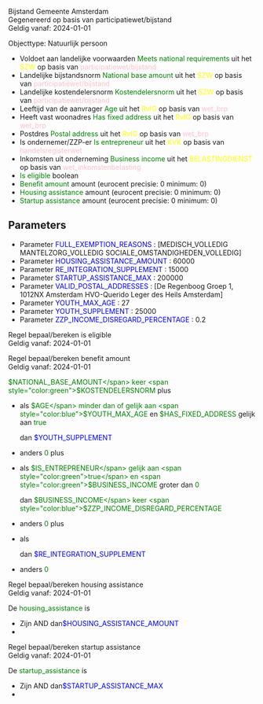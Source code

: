 Bijstand Gemeente Amsterdam \
Gegenereerd op basis van participatiewet/bijstand \
Geldig vanaf: 2024-01-01

Objecttype: Natuurlijk persoon
- Voldoet aan landelijke voorwaarden <span style="color:green">Meets national requirements</span> uit het <span style="color:yellow"> SZW </span> op basis van <span style="color:pink"> participatiewet/bijstand </span>
- Landelijke bijstandsnorm <span style="color:green">National base amount</span> uit het <span style="color:yellow"> SZW </span> op basis van <span style="color:pink"> participatiewet/bijstand </span>
- Landelijke kostendelersnorm <span style="color:green">Kostendelersnorm</span> uit het <span style="color:yellow"> SZW </span> op basis van <span style="color:pink"> participatiewet/bijstand </span>
- Leeftijd van de aanvrager <span style="color:green">Age</span> uit het <span style="color:yellow"> RvIG </span> op basis van <span style="color:pink"> wet_brp </span>
- Heeft vast woonadres <span style="color:green">Has fixed address</span> uit het <span style="color:yellow"> RvIG </span> op basis van <span style="color:pink"> wet_brp </span>
- Postdres <span style="color:green">Postal address</span> uit het <span style="color:yellow"> RvIG </span> op basis van <span style="color:pink"> wet_brp </span>
- Is ondernemer/ZZP-er <span style="color:green">Is entrepreneur</span> uit het <span style="color:yellow"> KVK </span> op basis van <span style="color:pink"> handelsregisterwet </span>
- Inkomsten uit onderneming <span style="color:green">Business income</span> uit het <span style="color:yellow"> BELASTINGDIENST </span> op basis van <span style="color:pink"> wet_inkomstenbelasting </span>
- <span style="color:green">Is eligible</span> boolean
- <span style="color:green">Benefit amount</span> amount (eurocent precisie: 0 minimum: 0)
- <span style="color:green">Housing assistance</span> amount (eurocent precisie: 0 minimum: 0)
- <span style="color:green">Startup assistance</span> amount (eurocent precisie: 0 minimum: 0)

## Parameters ##
- Parameter <span style="color:blue">FULL_EXEMPTION_REASONS</span> : [MEDISCH_VOLLEDIG MANTELZORG_VOLLEDIG SOCIALE_OMSTANDIGHEDEN_VOLLEDIG]
- Parameter <span style="color:blue">HOUSING_ASSISTANCE_AMOUNT</span> : 60000
- Parameter <span style="color:blue">RE_INTEGRATION_SUPPLEMENT</span> : 15000
- Parameter <span style="color:blue">STARTUP_ASSISTANCE_MAX</span> : 200000
- Parameter <span style="color:blue">VALID_POSTAL_ADDRESSES</span> : [De Regenboog Groep 1, 1012NX Amsterdam HVO-Querido Leger des Heils Amsterdam]
- Parameter <span style="color:blue">YOUTH_MAX_AGE</span> : 27
- Parameter <span style="color:blue">YOUTH_SUPPLEMENT</span> : 25000
- Parameter <span style="color:blue">ZZP_INCOME_DISREGARD_PERCENTAGE</span> : 0.2


Regel bepaal/bereken is eligible \
Geldig vanaf: 2024-01-01




Regel bepaal/bereken benefit amount \
Geldig vanaf: 2024-01-01

<span style="color:green">$NATIONAL_BASE_AMOUNT</span> keer <span style="color:green">$KOSTENDELERSNORM</span>
  plus
  - als <span style="color:green">$AGE</span> minder dan of gelijk aan <span style="color:blue">$YOUTH_MAX_AGE</span>
    en <span style="color:green">$HAS_FIXED_ADDRESS</span> gelijk aan <span style="color:green">true</span>




    dan <span style="color:blue">$YOUTH_SUPPLEMENT</span>

  - anders <span style="color:green">0</span>
 plus
  - als <span style="color:green">$IS_ENTREPRENEUR</span> gelijk aan <span style="color:green">true</span>
    en <span style="color:green">$BUSINESS_INCOME</span> groter dan <span style="color:green">0</span>




    dan <span style="color:green">$BUSINESS_INCOME</span> keer <span style="color:blue">$ZZP_INCOME_DISREGARD_PERCENTAGE</span>


  - anders <span style="color:green">0</span>
 plus
  - als <span style="color:green"><no value></span>


    dan <span style="color:blue">$RE_INTEGRATION_SUPPLEMENT</span>

  - anders <span style="color:green">0</span>




Regel bepaal/bereken housing assistance \
Geldig vanaf: 2024-01-01

De <span style="color: green">housing_assistance</span> is
- Zijn <span style="color:green"></span> AND <span style="color:blue"><nil></span> dan<span style="color:blue">$HOUSING_ASSISTANCE_AMOUNT</span>
-


Regel bepaal/bereken startup assistance \
Geldig vanaf: 2024-01-01

De <span style="color: green">startup_assistance</span> is
- Zijn <span style="color:green"></span> AND <span style="color:blue"><nil></span> dan<span style="color:blue">$STARTUP_ASSISTANCE_MAX</span>
-
